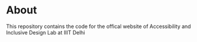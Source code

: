 # About
This repository contains the code for the offical website of Accessibility and Inclusive Design Lab at IIIT Delhi
